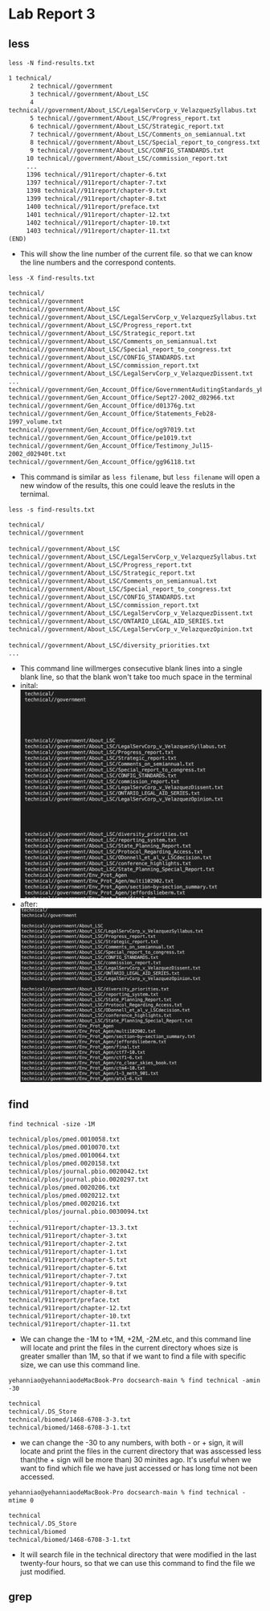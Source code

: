 # Lab Report 3
## less
```
less -N find-results.txt
```
```
1 technical/
      2 technical//government
      3 technical//government/About_LSC
      4 technical//government/About_LSC/LegalServCorp_v_VelazquezSyllabus.txt
      5 technical//government/About_LSC/Progress_report.txt
      6 technical//government/About_LSC/Strategic_report.txt
      7 technical//government/About_LSC/Comments_on_semiannual.txt
      8 technical//government/About_LSC/Special_report_to_congress.txt
      9 technical//government/About_LSC/CONFIG_STANDARDS.txt
     10 technical//government/About_LSC/commission_report.txt
     ...
     1396 technical//911report/chapter-6.txt
     1397 technical//911report/chapter-7.txt
     1398 technical//911report/chapter-9.txt
     1399 technical//911report/chapter-8.txt
     1400 technical//911report/preface.txt
     1401 technical//911report/chapter-12.txt
     1402 technical//911report/chapter-10.txt
     1403 technical//911report/chapter-11.txt
(END)
```
- This will show the line number of the current file. so that we can know the line numbers and the correspond contents.

```
less -X find-results.txt
```
```
technical/
technical//government
technical//government/About_LSC
technical//government/About_LSC/LegalServCorp_v_VelazquezSyllabus.txt
technical//government/About_LSC/Progress_report.txt
technical//government/About_LSC/Strategic_report.txt
technical//government/About_LSC/Comments_on_semiannual.txt
technical//government/About_LSC/Special_report_to_congress.txt
technical//government/About_LSC/CONFIG_STANDARDS.txt
technical//government/About_LSC/commission_report.txt
technical//government/About_LSC/LegalServCorp_v_VelazquezDissent.txt
...
technical//government/Gen_Account_Office/GovernmentAuditingStandards_yb2002ed.txt
technical//government/Gen_Account_Office/Sept27-2002_d02966.txt
technical//government/Gen_Account_Office/d01376g.txt
technical//government/Gen_Account_Office/Statements_Feb28-1997_volume.txt
technical//government/Gen_Account_Office/og97019.txt
technical//government/Gen_Account_Office/pe1019.txt
technical//government/Gen_Account_Office/Testimony_Jul15-2002_d02940t.txt
technical//government/Gen_Account_Office/gg96118.txt
```
- This command is similar as ```less filename```, but ```less filename``` will open a new window of the results, this one could leave the resluts in the ternimal.

```
less -s find-results.txt
```
```
technical/
technical//government

technical//government/About_LSC
technical//government/About_LSC/LegalServCorp_v_VelazquezSyllabus.txt
technical//government/About_LSC/Progress_report.txt
technical//government/About_LSC/Strategic_report.txt
technical//government/About_LSC/Comments_on_semiannual.txt
technical//government/About_LSC/Special_report_to_congress.txt
technical//government/About_LSC/CONFIG_STANDARDS.txt
technical//government/About_LSC/commission_report.txt
technical//government/About_LSC/LegalServCorp_v_VelazquezDissent.txt
technical//government/About_LSC/ONTARIO_LEGAL_AID_SERIES.txt
technical//government/About_LSC/LegalServCorp_v_VelazquezOpinion.txt

technical//government/About_LSC/diversity_priorities.txt
...
```
- This command line willmerges consecutive blank lines into a single blank line, so that the blank won't take too much space in the terminal
- inital:
![Image](3.1.pic.jpg)
- after:
![Image](3.2.pic.jpg)

## find
```
find technical -size -1M
```
```
technical/plos/pmed.0010058.txt
technical/plos/pmed.0010070.txt
technical/plos/pmed.0010064.txt
technical/plos/pmed.0020158.txt
technical/plos/journal.pbio.0020042.txt
technical/plos/journal.pbio.0020297.txt
technical/plos/pmed.0020206.txt
technical/plos/pmed.0020212.txt
technical/plos/pmed.0020216.txt
technical/plos/journal.pbio.0030094.txt
...
technical/911report/chapter-13.3.txt
technical/911report/chapter-3.txt
technical/911report/chapter-2.txt
technical/911report/chapter-1.txt
technical/911report/chapter-5.txt
technical/911report/chapter-6.txt
technical/911report/chapter-7.txt
technical/911report/chapter-9.txt
technical/911report/chapter-8.txt
technical/911report/preface.txt
technical/911report/chapter-12.txt
technical/911report/chapter-10.txt
technical/911report/chapter-11.txt
```
- We can change the -1M to +1M, +2M, -2M.etc, and this command line will locate and print the files in the current directory whoes size is greater smaller than 1M, so that if we want to find a file with specific size, we can use this command line.


```
yehanniao@yehanniaodeMacBook-Pro docsearch-main % find technical -amin -30
```
```
technical
technical/.DS_Store
technical/biomed/1468-6708-3-3.txt
technical/biomed/1468-6708-3-1.txt
```
- we can change the -30 to any numbers, with both - or + sign, it will locate and print the files in the current directory that was asscessed less than(the + sign will be more than) 30 minites ago. It's useful when we want to find which file we have just accessed or has long time not been accessed.

```
yehanniao@yehanniaodeMacBook-Pro docsearch-main % find technical -mtime 0
```
```
technical
technical/.DS_Store
technical/biomed
technical/biomed/1468-6708-3-1.txt
```
- It will search file in the technical directory that were modified in the last twenty-four hours, so that we can use this command to find the file we just modified.

 




## grep
